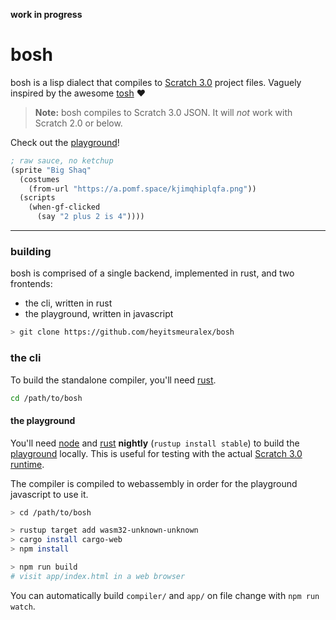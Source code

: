 **work in progress**

# bosh
bosh is a lisp dialect that compiles to [Scratch 3.0](https://github.com/LLK/scratch-gui) project files. Vaguely inspired by the awesome [tosh](https://github.com/tjvr/tosh) :heart:

> **Note:** bosh compiles to Scratch 3.0 JSON. It will _not_ work with Scratch 2.0 or below.

Check out the [playground](http://bosh.imalex.xyz)!

```scheme
; raw sauce, no ketchup
(sprite "Big Shaq"
  (costumes
    (from-url "https://a.pomf.space/kjimqhiplqfa.png"))
  (scripts
    (when-gf-clicked
      (say "2 plus 2 is 4"))))
```

---

### building
bosh is comprised of a single backend, implemented in rust, and two frontends:
* the cli, written in rust
* the playground, written in javascript

```sh
> git clone https://github.com/heyitsmeuralex/bosh
```

### the cli
To build the standalone compiler, you'll need [rust](https://rustup.rs).

```sh
cd /path/to/bosh
```

#### the playground
You'll need [node](https://nodejs.org/) and [rust](https://rustup.rs) **nightly** (`rustup install stable`) to build the [playground](http://bosh.imalex.xyz) locally. This is useful for testing with the actual [Scratch 3.0 runtime](https://github.com/LLK/scratch-vm).

The compiler is compiled to webassembly in order for the playground javascript to use it.

```sh
> cd /path/to/bosh

> rustup target add wasm32-unknown-unknown
> cargo install cargo-web
> npm install

> npm run build
# visit app/index.html in a web browser
```

You can automatically build `compiler/` and `app/` on file change with `npm run watch`.
